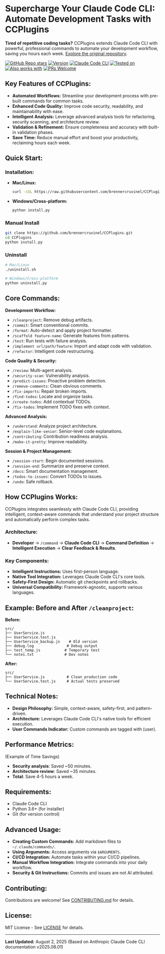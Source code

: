 <!--  SEO-optimized README for CCPlugins -->

# Supercharge Your Claude Code CLI: Automate Development Tasks with CCPlugins

**Tired of repetitive coding tasks?** CCPlugins extends Claude Code CLI with powerful, professional commands to automate your development workflow, saving you hours each week.  [Explore the original repository](https://github.com/brennercruvinel/CCPlugins).

[![GitHub Repo stars](https://img.shields.io/github/stars/brennercruvinel/CCPlugins?style=social)](https://github.com/brennercruvinel/CCPlugins)
[![Version](https://img.shields.io/badge/version-2.5.2-blue.svg)](https://github.com/brennercruvinel/CCPlugins)
[![Claude Code CLI](https://img.shields.io/badge/for-Claude%20Code%20CLI-purple.svg)](https://docs.anthropic.com/en/docs/claude-code)
[![Tested on](https://img.shields.io/badge/tested%20on-Opus%204%20%26%20Sonnet%204-orange.svg)](https://claude.ai)
[![Also works with](https://img.shields.io/badge/also%20works%20with-Kimi%20K2-1783ff.svg)](https://github.com/MoonshotAI/Kimi-K2)
[![PRs Welcome](https://img.shields.io/badge/PRs-welcome-brightgreen.svg)](https://github.com/brennercruvinel/CCPlugins/blob/main/CONTRIBUTING.md)

## Key Features of CCPlugins:

*   **Automated Workflows:** Streamline your development process with pre-built commands for common tasks.
*   **Enhanced Code Quality:** Improve code security, readability, and maintainability with ease.
*   **Intelligent Analysis:** Leverage advanced analysis tools for refactoring, security scanning, and architecture review.
*   **Validation & Refinement:** Ensure completeness and accuracy with built-in validation phases.
*   **Save Time:**  Reduce manual effort and boost your productivity, reclaiming hours each week.

## Quick Start:

### Installation:

*   **Mac/Linux:**
    ```bash
    curl -sSL https://raw.githubusercontent.com/brennercruvinel/CCPlugins/main/install.sh | bash
    ```

*   **Windows/Cross-platform:**
    ```bash
    python install.py
    ```

### Manual Install
```bash
git clone https://github.com/brennercruvinel/CCPlugins.git
cd CCPlugins
python install.py
```

### Uninstall
```bash
# Mac/Linux
./uninstall.sh

# Windows/Cross-platform
python uninstall.py
```

## Core Commands:

**Development Workflow:**

*   `/cleanproject`: Remove debug artifacts.
*   `/commit`: Smart conventional commits.
*   `/format`: Auto-detect and apply project formatter.
*   `/scaffold feature-name`: Generate features from patterns.
*   `/test`: Run tests with failure analysis.
*   `/implement url/path/feature`: Import and adapt code with validation.
*   `/refactor`: Intelligent code restructuring.

**Code Quality & Security:**

*   `/review`: Multi-agent analysis.
*   `/security-scan`: Vulnerability analysis.
*   `/predict-issues`: Proactive problem detection.
*   `/remove-comments`: Clean obvious comments.
*   `/fix-imports`: Repair broken imports.
*   `/find-todos`: Locate and organize tasks.
*   `/create-todos`: Add contextual TODOs.
*   `/fix-todos`: Implement TODO fixes with context.

**Advanced Analysis:**

*   `/understand`: Analyze project architecture.
*   `/explain-like-senior`: Senior-level code explanations.
*   `/contributing`: Contribution readiness analysis.
*   `/make-it-pretty`: Improve readability.

**Session & Project Management:**

*   `/session-start`: Begin documented sessions.
*   `/session-end`: Summarize and preserve context.
*   `/docs`: Smart documentation management.
*   `/todos-to-issues`: Convert TODOs to issues.
*   `/undo`: Safe rollback.

## How CCPlugins Works:

CCPlugins integrates seamlessly with Claude Code CLI, providing intelligent, context-aware commands that understand your project structure and automatically perform complex tasks.

### Architecture:

*   **Developer** → `/command` → **Claude Code CLI** → **Command Definition** → **Intelligent Execution** → **Clear Feedback & Results**.

### Key Components:

*   **Intelligent Instructions:** Uses first-person language.
*   **Native Tool Integration:** Leverages Claude Code CLI's core tools.
*   **Safety-First Design:** Automatic git checkpoints and rollbacks.
*   **Universal Compatibility:** Framework-agnostic, supports various languages.

## Example: Before and After `/cleanproject`:

**Before:**

```
src/
├── UserService.js
├── UserService.test.js
├── UserService_backup.js    # Old version
├── debug.log               # Debug output
├── test_temp.js           # Temporary test
└── notes.txt              # Dev notes
```

**After:**

```
src/
├── UserService.js          # Clean production code
└── UserService.test.js     # Actual tests preserved
```

## Technical Notes:

*   **Design Philosophy:** Simple, context-aware, safety-first, and pattern-driven.
*   **Architecture:** Leverages Claude Code CLI's native tools for efficient execution.
*   **User Commands Indicator:** Custom commands are tagged with (user).

## Performance Metrics:

(Example of Time Savings)

*   **Security analysis**: Saved ~50 minutes.
*   **Architecture review**: Saved ~35 minutes.
*   **Total**: Save 4-5 hours a week.

## Requirements:

*   Claude Code CLI
*   Python 3.6+ (for installer)
*   Git (for version control)

## Advanced Usage:

*   **Creating Custom Commands:**  Add markdown files to `~/.claude/commands/`.
*   **Using Arguments:** Access arguments via `$ARGUMENTS`.
*   **CI/CD Integration:** Automate tasks within your CI/CD pipelines.
*   **Manual Workflow Integration:** Integrate commands into your daily workflow.
*   **Security & Git Instructions:** Commits and issues are not AI attributed.

## Contributing:

Contributions are welcome!  See [CONTRIBUTING.md](CONTRIBUTING.md) for details.

## License:

MIT License - See [LICENSE](LICENSE) for details.

---

**Last Updated:** August 2, 2025 (Based on Anthropic Claude Code CLI documentation v2025.08.01)